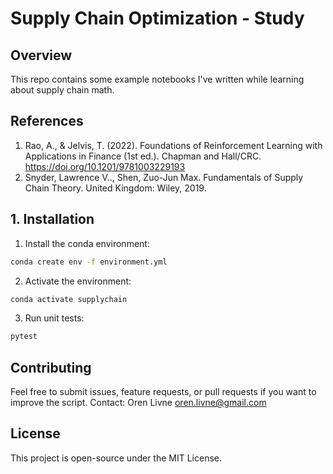 # Supply Chain Optimization - Study

## Overview
This repo contains some example notebooks I've written while learning about supply chain math.

## References
1. Rao, A., & Jelvis, T. (2022). Foundations of Reinforcement Learning with Applications in Finance (1st ed.). Chapman and Hall/CRC. https://doi.org/10.1201/9781003229193
2. Snyder, Lawrence V.., Shen, Zuo-Jun Max. Fundamentals of Supply Chain Theory. United Kingdom: Wiley, 2019.
 
## 1. Installation
1. Install the conda environment:

```sh
conda create env -f environment.yml
```
2. Activate the environment:
```sh
conda activate supplychain
```
3. Run unit tests:
```sh
pytest
```

## Contributing

Feel free to submit issues, feature requests, or pull requests if you want to improve the script.
Contact: Oren Livne <oren.livne@gmail.com>

## License

This project is open-source under the MIT License.
